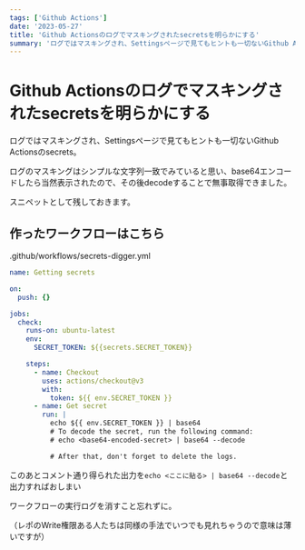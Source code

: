 ```yaml
---
tags: ['Github Actions']
date: '2023-05-27'
title: 'Github Actionsのログでマスキングされたsecretsを明らかにする'
summary: 'ログではマスキングされ、Settingsページで見てもヒントも一切ないGithub Actionsのsecrets。  ログのマスキングはシンプルな文字列一致でみていると思い、base64エンコードしたら当然表示されたので、その後decodeすることで無事取得できました。  スニペットとして残しておきます。'
---
```


# Github Actionsのログでマスキングされたsecretsを明らかにする

ログではマスキングされ、Settingsページで見てもヒントも一切ないGithub Actionsのsecrets。

ログのマスキングはシンプルな文字列一致でみていると思い、base64エンコードしたら当然表示されたので、その後decodeすることで無事取得できました。

スニペットとして残しておきます。

## 作ったワークフローはこちら

.github/workflows/secrets-digger.yml

```yml
name: Getting secrets

on:
  push: {}

jobs:
  check:
    runs-on: ubuntu-latest
    env:
      SECRET_TOKEN: ${{secrets.SECRET_TOKEN}}

    steps:
      - name: Checkout
        uses: actions/checkout@v3
        with:
          token: ${{ env.SECRET_TOKEN }}
      - name: Get secret
        run: |
          echo ${{ env.SECRET_TOKEN }} | base64
          # To decode the secret, run the following command:
          # echo <base64-encoded-secret> | base64 --decode

          # After that, don't forget to delete the logs.
```

このあとコメント通り得られた出力を`echo <ここに貼る> | base64 --decode`と出力すればおしまい

ワークフローの実行ログを消すこと忘れずに。

（レポのWrite権限ある人たちは同様の手法でいつでも見れちゃうので意味は薄いですが）
